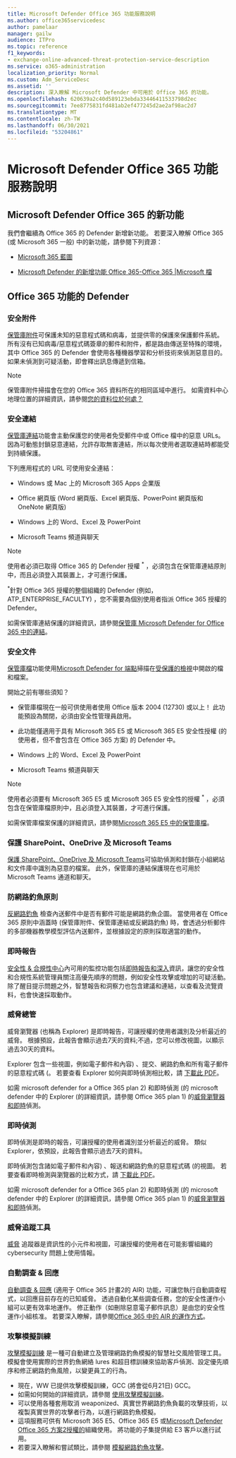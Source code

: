 ```yaml
---
title: Microsoft Defender Office 365 功能服務說明
ms.author: office365servicedesc
author: pamelaar
manager: gailw
audience: ITPro
ms.topic: reference
f1_keywords:
- exchange-online-advanced-threat-protection-service-description
ms.service: o365-administration
localization_priority: Normal
ms.custom: Adm_ServiceDesc
ms.assetid: ''
description: 深入瞭解 Microsoft Defender 中可用於 Office 365 的功能。
ms.openlocfilehash: 620639a2c40d589123ebda33446411533798d2ec
ms.sourcegitcommit: 7ee8775831fd481ab2ef477245d2ae2af98ac2d7
ms.translationtype: MT
ms.contentlocale: zh-TW
ms.lasthandoff: 06/30/2021
ms.locfileid: "53204861"
---
```

# <a name="microsoft-defender-for-office-365-features-service-description"></a>Microsoft Defender Office 365 功能服務說明

## <a name="whats-new-in-microsoft-defender-for-office-365"></a>Microsoft Defender Office 365 的新功能

我們會繼續為 Office 365 的 Defender 新增新功能。 若要深入瞭解 Office 365 (或 Microsoft 365 一般) 中的新功能，請參閱下列資源：

- [Microsoft 365 藍圖](https://www.microsoft.com/microsoft-365/roadmap)

- [Microsoft Defender 的新增功能 Office 365-Office 365 |Microsoft 檔](/microsoft-365/security/office-365-security/whats-new-in-defender-for-office-365)

## <a name="defender-for-office-365-capabilities"></a>Office 365 功能的 Defender

### <a name="safe-attachments"></a>安全附件

[保管庫附件](/microsoft-365/security/office-365-security/atp-safe-attachments)可保護未知的惡意程式碼和病毒，並提供零的保護來保護郵件系統。 所有沒有已知病毒/惡意程式碼簽章的郵件和附件，都是路由傳送至特殊的環境，其中 Office 365 的 Defender 會使用各種機器學習和分析技術來偵測惡意目的。 如果未偵測到可疑活動，即會釋出訊息傳遞到信箱。

> [!NOTE]
> 保管庫附件掃描會在您的 Office 365 資料所在的相同區域中進行。 如需資料中心地理位置的詳細資訊，請參閱[您的資料位於何處？](/microsoft-365/enterprise/o365-data-locations)

### <a name="safe-links"></a>安全連結

[保管庫連結](/microsoft-365/security/office-365-security/atp-safe-links)功能會主動保護您的使用者免受郵件中或 Office 檔中的惡意 URLs。 因為可動態封鎖惡意連結，允許存取無害連結，所以每次使用者選取連結時都能受到持續保護。

下列應用程式的 URL 可使用安全連結：

- Windows 或 Mac 上的 Microsoft 365 Apps 企業版

- Office 網頁版 (Word 網頁版、Excel 網頁版、PowerPoint 網頁版和 OneNote 網頁版)

- Windows 上的 Word、Excel 及 PowerPoint

- Microsoft Teams 頻道與聊天

> [!NOTE]
> 使用者必須已取得 Office 365 的 Defender 授權 <sup>\*</sup> ，必須包含在保管庫連結原則中，而且必須登入其裝置上，才可進行保護。
>
> <sup>\*</sup>針對 Office 365 授權的整個組織的 Defender (例如，ATP_ENTERPRISE_FACULTY) ，您不需要為個別使用者指派 Office 365 授權的 Defender。
>
> 如需保管庫連結保護的詳細資訊，請參閱[保管庫 Microsoft Defender for Office 365 中的連結](/microsoft-365/security/office-365-security/atp-safe-links)。

### <a name="safe-documents"></a>安全文件

[保管庫檔](/microsoft-365/security/office-365-security/safe-docs)功能使用[Microsoft Defender for 端點](/windows/security/threat-protection/microsoft-defender-atp/microsoft-defender-advanced-threat-protection)掃描在[受保護的檢視](https://support.microsoft.com/office/what-is-protected-view-d6f09ac7-e6b9-4495-8e43-2bbcdbcb6653)中開啟的檔和檔案。

開始之前有哪些須知？

- 保管庫檔現在一般可供使用者使用 Office 版本 2004 (12730) 或以上！ 此功能預設為關閉，必須由安全性管理員啟用。

- 此功能僅適用于具有 Microsoft 365 E5 或 Microsoft 365 E5 安全性授權 (的使用者，但不會包含在 Office 365 方案) 的 Defender 中。

- Windows 上的 Word、Excel 及 PowerPoint

- Microsoft Teams 頻道與聊天

> [!NOTE]
> 使用者必須要有 Microsoft 365 E5 或 Microsoft 365 E5 安全性的授權 <sup>\*</sup> ，必須包含在保管庫檔原則中，且必須登入其裝置，才可進行保護。
>
> 如需保管庫檔案保護的詳細資訊，請參閱[Microsoft 365 E5 中的保管庫檔](/microsoft-365/security/office-365-security/safe-docs)。

### <a name="protection-for-sharepoint-onedrive-and-microsoft-teams"></a>保護 SharePoint、OneDrive 及 Microsoft Teams

[保護 SharePoint、OneDrive 及 Microsoft Teams](/microsoft-365/security/office-365-security/atp-for-spo-odb-and-teams)可協助偵測和封鎖在小組網站和文件庫中識別為惡意的檔案。 此外，保管庫的連結保護現在也可用於 Microsoft Teams 通道和聊天。

### <a name="anti-phishing-policies"></a>防網路釣魚原則

[反網路釣魚](/microsoft-365/security/office-365-security/atp-anti-phishing) 檢查內送郵件中是否有郵件可能是網路釣魚企圖。 當使用者在 Office 365 原則中涵蓋時 (保管庫附件、保管庫連結或反網路釣魚) 時，會透過分析郵件的多部機器教學模型評估內送郵件，並根據設定的原則採取適當的動作。

### <a name="real-time-reports"></a>即時報告

[安全性 & 合規性中心](https://protection.office.com)內可用的監控功能包括[即時報告和深入](/microsoft-365/security/office-365-security/view-reports-for-atp)資訊，讓您的安全性和合規性系統管理員關注高優先順序的問題，例如安全性攻擊或增加的可疑活動。 除了醒目提示問題之外，智慧報告和洞察力也包含建議和連結，以查看及流覽資料，也會快速採取動作。

### <a name="threat-explorer"></a>威脅總管

威脅瀏覽器 (也稱為 Explorer) 是即時報告，可讓授權的使用者識別及分析最近的威脅。 根據預設，此報告會顯示過去7天的資料;不過，您可以修改視圖，以顯示過去30天的資料。

Explorer 包含一些視圖，例如電子郵件和內容) 、提交、網路釣魚和所有電子郵件的惡意程式碼 (。 若要查看 Explorer 如何與即時偵測相比較，請 [下載此 PDF](https://github.com/MicrosoftDocs/microsoft-365-docs/raw/public/microsoft-365/downloads/office-365-atp-plan-comparison-march-2020.pdf)。

如需 microsoft defender for a Office 365 plan 2) 和即時偵測 (的 microsoft defender 中的 Explorer (的詳細資訊，請參閱 Office 365 plan 1) 的[威脅瀏覽器和即時](/microsoft-365/security/office-365-security/threat-explorer)偵測。

### <a name="real-time-detections"></a>即時偵測

即時偵測是即時的報告，可讓授權的使用者識別並分析最近的威脅。 類似 Explorer，依預設，此報告會顯示過去7天的資料。

即時偵測包含諸如電子郵件和內容) 、報送和網路釣魚的惡意程式碼 (的視圖。 若要查看即時檢測與瀏覽器的比較方式，請 [下載此 PDF](https://github.com/MicrosoftDocs/microsoft-365-docs/raw/public/microsoft-365/downloads/office-365-atp-plan-comparison-march-2020.pdf)。

如需 microsoft defender for a Office 365 plan 2) 和即時偵測 (的 microsoft defender 中的 Explorer (的詳細資訊，請參閱 Office 365 plan 1) 的[威脅瀏覽器和即時](/microsoft-365/security/office-365-security/threat-explorer)偵測。

### <a name="threat-trackers"></a>威脅追蹤工具

[威脅](/microsoft-365/security/office-365-security/threat-trackers) 追蹤器是資訊性的小元件和視圖，可讓授權的使用者在可能影響組織的 cybersecurity 問題上使用情報。

### <a name="automated-investigation--response"></a>自動調查 & 回應

[自動調查 & 回應](/microsoft-365/security/office-365-security/office-365-air) (適用于 Office 365 計畫2的 AIR) 功能，可讓您執行自動調查程式，以回應目前存在的已知威脅。 透過自動化某些調查任務，您的安全性運作小組可以更有效率地運作。 修正動作（如刪除惡意電子郵件訊息）是由您的安全性運作小組核准。 若要深入瞭解，請參閱[Office 365 中的 AIR 的運作方式](/microsoft-365/security/office-365-security/automated-investigation-response-office)。

### <a name="attack-simulation-training"></a>攻擊模擬訓練

[攻擊模擬訓練](/microsoft-365/security/office-365-security/attack-simulation-training-get-started) 是一種可自動建立及管理網路釣魚模擬的智慧社交風險管理工具。 模擬會使用實際的世界釣魚網絡 lures 和超目標訓練來協助客戶偵測、設定優先順序和修正網路釣魚風險，以變更員工的行為。

- 現在，WW 已提供攻擊模擬訓練，GCC (將會從6月21日) GCC。
- 如需如何開始的詳細資訊，請參閱 [使用攻擊模擬訓練](/microsoft-365/security/office-365-security/attack-simulation-training-get-started)。
- 可以使用各種套用取消 weaponized、真實世界網路釣魚負載的攻擊技術，以複製真實世界的攻擊者行為，以進行網路釣魚模擬。
- 這項服務可供有 Microsoft 365 E5、Office 365 E5 或[Microsoft Defender Office 365 方案2授權的](/microsoft-365/security/office-365-security/defender-for-office-365#microsoft-defender-for-office-365-plan-1-and-plan-2)組織使用。 將功能的子集提供給 E3 客戶以進行試用。
- 若要深入瞭解和嘗試類比，請參閱 [模擬網路釣魚攻擊](/microsoft-365/security/office-365-security/attack-simulation-training)。